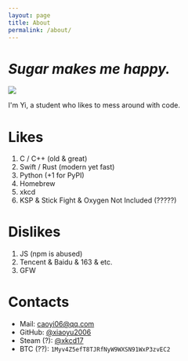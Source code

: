 ```yaml
---
layout: page
title: About
permalink: /about/
---
```


# *Sugar makes me happy.*

<img src="https://github-readme-stats.vercel.app/api?username=xiaoyu2006&show_icons=true&icon_color=0366d6&text_color=24292e&bg_color=ffffff&hide_title=false&count_private=true" />

I'm Yi, a student who likes to mess around with code.


# Likes

1. C / C++ (old & great)
2. Swift / Rust (modern yet fast)
3. Python (+1 for PyPI)
4. Homebrew
5. xkcd
6. KSP & Stick Fight & Oxygen Not Included (?????)

# Dislikes

1. JS (npm is abused)
2. Tencent & Baidu & 163 & etc.
3. GFW

# Contacts

- Mail: [caoyi06@qq.com](mailto:caoyi06@qq.com)
- GitHub: [@xiaoyu2006](https://github.com/xiaoyu2006)
- Steam (?): [@xkcd17](https://steamcommunity.com/id/xiaoyu2006)
- BTC (??): `1Myv4Z5efT8TJRfNyW9WXSN91WxP3zvEC2`
